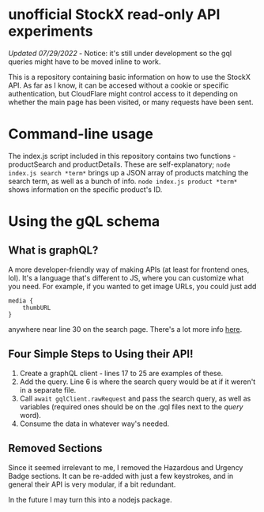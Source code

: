 # unofficial StockX read-only API experiments

*Updated 07/29/2022* - Notice: it's still under development so the gql queries might have to be moved inline to work.

This is a repository containing basic information on how to use the StockX API. As far as I know, it can be accesed without a cookie or specific authentication, but CloudFlare might control access to it depending on whether the main page has been visited, or many requests have been sent.

# Command-line usage
The index.js script included in this repository contains two functions - productSearch and productDetails. These are self-explanatory; ```node index.js search *term*``` brings up a JSON array of products matching the search term, as well as a bunch of info. ```node index.js product *term*``` shows information on the specific product's ID.

# Using the gQL schema
## What is graphQL?
A more developer-friendly way of making APIs (at least for frontend ones, lol). It's a language that's different to JS, where you can customize what you need. For example, if you wanted to get image URLs, you could just add 

```gql
media {
    thumbURL
}
```
anywhere near line 30 on the search page. There's a lot more info [here](https://graphql.org/).

## Four Simple Steps to Using their API!

1. Create a graphQL client - lines 17 to 25 are examples of these.
2. Add the query. Line 6 is where the search query would be at if it weren't in a separate file.
3. Call ```await gqlClient.rawRequest``` and pass the search query, as well as variables (required ones should be on the .gql files next to the *query* word). 
4. Consume the data in whatever way's needed. 

## Removed Sections
Since it seemed irrelevant to me, I removed the Hazardous and Urgency Badge sections. It can be re-added with just a few keystrokes, and in general their API is very modular, if a bit redundant.

In the future I may turn this into a nodejs package.